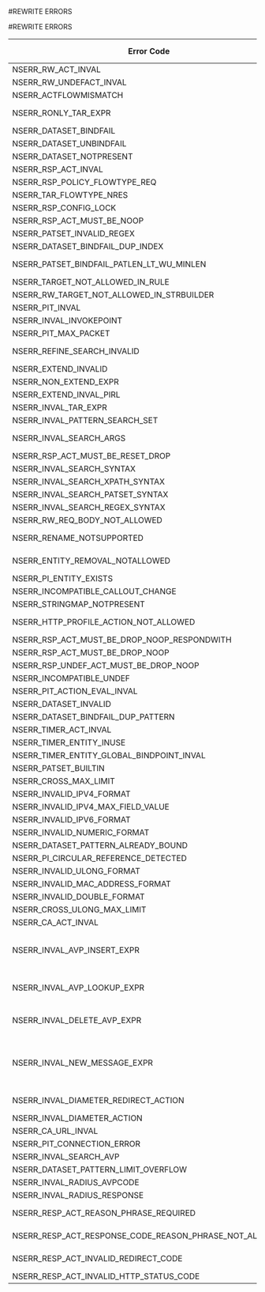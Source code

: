 #REWRITE ERRORS

#REWRITE ERRORS



<table><thead><tr><th>Error Code</th><th>Error Code(Decimal)</th><th>Error Code(Hex)</th><th>Error Message</th></tr></thead><tbody><tr><td>NSERR_RW_ACT_INVAL</td><td>2817</td><td>0xb01</td><td>Invalid rewrite action</td><tr><tr><td>NSERR_RW_UNDEFACT_INVAL</td><td>2818</td><td>0xb02</td><td>Invalid undef action or log action</td><tr><tr><td>NSERR_ACTFLOWMISMATCH</td><td>2819</td><td>0xb03</td><td>Flow types of target and string expression are incompatible</td><tr><tr><td>NSERR_RONLY_TAR_EXPR</td><td>2820</td><td>0xb04</td><td>Target must be a simple reference to an unmodified portion of the message</td><tr><tr><td>NSERR_DATASET_BINDFAIL</td><td>2821</td><td>0xb05</td><td>Unable to bind the pattern to dataset/patset</td><tr><tr><td>NSERR_DATASET_UNBINDFAIL</td><td>2822</td><td>0xb06</td><td>Pattern does not exist in dataset/patset</td><tr><tr><td>NSERR_DATASET_NOTPRESENT</td><td>2823</td><td>0xb07</td><td>Dataset/Patset does not exist</td><tr><tr><td>NSERR_RSP_ACT_INVAL</td><td>2824</td><td>0xb08</td><td>Invalid responder action</td><tr><tr><td>NSERR_RSP_POLICY_FLOWTYPE_REQ</td><td>2825</td><td>0xb09</td><td>Responder policy must be a request policy</td><tr><tr><td>NSERR_TAR_FLOWTYPE_NRES</td><td>2826</td><td>0xb0a</td><td>Flow type of target should not be response type</td><tr><tr><td>NSERR_RSP_CONFIG_LOCK</td><td>2827</td><td>0xb0b</td><td>Responder configuration is temporarily disabled</td><tr><tr><td>NSERR_RSP_ACT_MUST_BE_NOOP</td><td>2828</td><td>0xb0c</td><td>Non-terminating policy must have NOOP action</td><tr><tr><td>NSERR_PATSET_INVALID_REGEX</td><td>2829</td><td>0xb0d</td><td>Patset contains invalid regex.</td><tr><tr><td>NSERR_DATASET_BINDFAIL_DUP_INDEX</td><td>2830</td><td>0xb0e</td><td>Pattern index already in use, try using other index</td><tr><tr><td>NSERR_PATSET_BINDFAIL_PATLEN_LT_WU_MINLEN</td><td>2833</td><td>0xb11</td><td>Patset search on a body target not allowed if any of the patset patterns are &lt; 3 or > 112 bytes in length</td><tr><tr><td>NSERR_TARGET_NOT_ALLOWED_IN_RULE</td><td>2834</td><td>0xb12</td><td>Expression involving Target not allowed in rule.</td><tr><tr><td>NSERR_RW_TARGET_NOT_ALLOWED_IN_STRBUILDER</td><td>2835</td><td>0xb13</td><td>Expression involving Target not allowed in StringBuilder expression.</td><tr><tr><td>NSERR_PIT_INVAL</td><td>2836</td><td>0xb14</td><td>Invalid Packet data</td><tr><tr><td>NSERR_INVAL_INVOKEPOINT</td><td>2837</td><td>0xb15</td><td>Invalid invoke point</td><tr><tr><td>NSERR_PIT_MAX_PACKET</td><td>2838</td><td>0xb16</td><td>Packet size exceeds maximum size</td><tr><tr><td>NSERR_REFINE_SEARCH_INVALID</td><td>2839</td><td>0xb17</td><td>Regular expression for patterns not allowed when refine search is specified</td><tr><tr><td>NSERR_EXTEND_INVALID</td><td>2840</td><td>0xb18</td><td>Extend not allowed for non-body expressions</td><tr><tr><td>NSERR_NON_EXTEND_EXPR</td><td>2841</td><td>0xb19</td><td>Non extend expressions are not allowed</td><tr><tr><td>NSERR_EXTEND_INVAL_PIRL</td><td>2842</td><td>0xb1a</td><td>Extend not allowed in the string builder expression</td><tr><tr><td>NSERR_INVAL_TAR_EXPR</td><td>2843</td><td>0xb1b</td><td>Invalid target expression</td><tr><tr><td>NSERR_INVAL_PATTERN_SEARCH_SET</td><td>2844</td><td>0xb1c</td><td>Cannot set both pattern and search</td><tr><tr><td>NSERR_INVAL_SEARCH_ARGS</td><td>2845</td><td>0xb1d</td><td>Invalid argument: search supports text, xpath, xpath_json, xpath_html, regex and patset</td><tr><tr><td>NSERR_RSP_ACT_MUST_BE_RESET_DROP</td><td>2846</td><td>0xb1e</td><td>Policy action must be DROP|RESET</td><tr><tr><td>NSERR_INVAL_SEARCH_SYNTAX</td><td>2847</td><td>0xb1f</td><td>Invalid search syntax</td><tr><tr><td>NSERR_INVAL_SEARCH_XPATH_SYNTAX</td><td>2848</td><td>0xb20</td><td>Invalid xpath syntax</td><tr><tr><td>NSERR_INVAL_SEARCH_PATSET_SYNTAX</td><td>2849</td><td>0xb21</td><td>Invalid patset syntax</td><tr><tr><td>NSERR_INVAL_SEARCH_REGEX_SYNTAX</td><td>2850</td><td>0xb22</td><td>Invalid regex syntax</td><tr><tr><td>NSERR_RW_REQ_BODY_NOT_ALLOWED</td><td>2851</td><td>0xb23</td><td>Request body based expression is not allowed</td><tr><tr><td>NSERR_RENAME_NOTSUPPORTED</td><td>2852</td><td>0xb24</td><td>Renaming this entity is not supported as entity based expression is configured</td><tr><tr><td>NSERR_ENTITY_REMOVAL_NOTALLOWED</td><td>2853</td><td>0xb25</td><td>Removing this entity is not allowed as entity based expression is configured</td><tr><tr><td>NSERR_PI_ENTITY_EXISTS</td><td>2854</td><td>0xb26</td><td>Advanced expression entity with same name already exists.</td><tr><tr><td>NSERR_INCOMPATIBLE_CALLOUT_CHANGE</td><td>2855</td><td>0xb27</td><td>Incompatible callout change for in-use callout.</td><tr><tr><td>NSERR_STRINGMAP_NOTPRESENT</td><td>2856</td><td>0xb28</td><td>String map does not exist</td><tr><tr><td>NSERR_HTTP_PROFILE_ACTION_NOT_ALLOWED</td><td>2857</td><td>0xb29</td><td>Responder action using HTTP protocol expressions is not allowed in HTTP profile</td><tr><tr><td>NSERR_RSP_ACT_MUST_BE_DROP_NOOP_RESPONDWITH</td><td>2858</td><td>0xb2A</td><td>Policy action must be DROP|NOOP|RESPONDWITH</td><tr><tr><td>NSERR_RSP_ACT_MUST_BE_DROP_NOOP</td><td>2899</td><td>0xb53</td><td>Policy action must be DROP|NOOP</td><tr><tr><td>NSERR_RSP_UNDEF_ACT_MUST_BE_DROP_NOOP</td><td>2859</td><td>0xb2B</td><td>Policy undef action must be DROP|NOOP</td><tr><tr><td>NSERR_INCOMPATIBLE_UNDEF</td><td>2860</td><td>0xb2C</td><td>Incompatible global undef action for SIP policy</td><tr><tr><td>NSERR_PIT_ACTION_EVAL_INVAL</td><td>2861</td><td>0xb2d</td><td>Action cannot be evaluated due to wrong input type.</td><tr><tr><td>NSERR_DATASET_INVALID</td><td>2866</td><td>0xb32</td><td>Invalid dataset element</td><tr><tr><td>NSERR_DATASET_BINDFAIL_DUP_PATTERN</td><td>2867</td><td>0xb33</td><td>Pattern already bound to dataset/patset, try using other pattern</td><tr><tr><td>NSERR_TIMER_ACT_INVAL</td><td>2868</td><td>0xb34</td><td>Invalid timer action</td><tr><tr><td>NSERR_TIMER_ENTITY_INUSE</td><td>2869</td><td>0xb35</td><td>Timer entity name already in use</td><tr><tr><td>NSERR_TIMER_ENTITY_GLOBAL_BINDPOINT_INVAL</td><td>2870</td><td>0xb36</td><td>Invalid global bindpoint</td><tr><tr><td>NSERR_PATSET_BUILTIN</td><td>2871</td><td>0xb37</td><td>Built-in Patsets cannot be modified or deleted</td><tr><tr><td>NSERR_CROSS_MAX_LIMIT</td><td>2872</td><td>0xb38</td><td>Maximum value can be 2147483647</td><tr><tr><td>NSERR_INVALID_IPV4_FORMAT</td><td>2873</td><td>0xb39</td><td>Value should be in IPv4 format</td><tr><tr><td>NSERR_INVALID_IPV4_MAX_FIELD_VALUE</td><td>2880</td><td>0xb40</td><td>Maximum value of an IPv4 field can be 255</td><tr><tr><td>NSERR_INVALID_IPV6_FORMAT</td><td>2881</td><td>0xb41</td><td>Invalid IPv6 address format</td><tr><tr><td>NSERR_INVALID_NUMERIC_FORMAT</td><td>2882</td><td>0xb42</td><td>Value should be in decimal or hexadecimal format</td><tr><tr><td>NSERR_DATASET_PATTERN_ALREADY_BOUND</td><td>2883</td><td>0xb43</td><td>Specified pattern is already bound to dataset/patset</td><tr><tr><td>NSERR_PI_CIRCULAR_REFERENCE_DETECTED</td><td>2884</td><td>0xb44</td><td>Circular reference detected</td><tr><tr><td>NSERR_INVALID_ULONG_FORMAT</td><td>2885</td><td>0xb45</td><td>Value should be in unsigned long format like 23445, 88888999</td><tr><tr><td>NSERR_INVALID_MAC_ADDRESS_FORMAT</td><td>2886</td><td>0xb46</td><td>Value should be in mac address format like ff:ff:ff:ff:ff:ff</td><tr><tr><td>NSERR_INVALID_DOUBLE_FORMAT</td><td>2887</td><td>0xb47</td><td>Value should be in double format like 223, 22.3, 234e2</td><tr><tr><td>NSERR_CROSS_ULONG_MAX_LIMIT</td><td>2888</td><td>0xb48</td><td>Maximum value can be 18446744073709551615</td><tr><tr><td>NSERR_CA_ACT_INVAL</td><td>2889</td><td>0xb49</td><td>Invalid ContentAccelerator action</td><tr><tr><td>NSERR_INVAL_AVP_INSERT_EXPR</td><td>2890</td><td>0xb4a</td><td>Rewrite policy has invalid action. For Diameter bind points use DIAMETER.NEW_AVP() in action and for Radius bind points use RADIUS.NEW_AVP() in action as stringBuilderExpr expression to insert/replace AVP</td><tr><tr><td>NSERR_INVAL_AVP_LOOKUP_EXPR</td><td>2891</td><td>0xb4b</td><td>Rewrite policy has invalid action. For Diameter/Radius bind points, use AVP lookup expression as target expression. e.g. RADIUS.REQ.AVP(127)/DIAMETER.REQ.AVP(9000)/AVP_START/AVP_END</td><tr><tr><td>NSERR_INVAL_DELETE_AVP_EXPR</td><td>2892</td><td>0xb4c</td><td>Rewrite policy has invalid action. Deletion of AVP should be done using AVP based expression like RADIUS.REQ.AVP(33)/DIAMETER.REQ.AVP(9999)</td><tr><tr><td>NSERR_INVAL_NEW_MESSAGE_EXPR</td><td>2893</td><td>0xb4d</td><td>Responder policy has invalid action. Use expressions like DIAMETER.NEW_ANSWER/DIAMETER_NEW_REDIRECT as target expression to create new diameter message and RADIUS.NEW_ANSWER/RADIUS.NEW_ACCESSREJECT for RADIUS message</td><tr><tr><td>NSERR_INVAL_DIAMETER_REDIRECT_ACTION</td><td>2894</td><td>0xb4e</td><td>Binding Invalid Diameter action. Use DIAMETER.NEW_REDIRECT as target expression to create new redirect message</td><tr><tr><td>NSERR_INVAL_DIAMETER_ACTION</td><td>2895</td><td>0xb4f</td><td>Invalid action for Diameter bind point.</td><tr><tr><td>NSERR_CA_URL_INVAL</td><td>2896</td><td>0xb50</td><td>URL length more than 2000</td><tr><tr><td>NSERR_PIT_CONNECTION_ERROR</td><td>2897</td><td>0xb51</td><td>Connection error</td><tr><tr><td>NSERR_INVAL_SEARCH_AVP</td><td>2898</td><td>0xb52</td><td>AVP code should be a number</td><tr><tr><td>NSERR_DATASET_PATTERN_LIMIT_OVERFLOW</td><td>2900</td><td>0xb54</td><td>Cannot bind more than 5000 patterns to a patset/dataset</td><tr><tr><td>NSERR_INVAL_RADIUS_AVPCODE</td><td>2901</td><td>0xb55</td><td>RADIUS AVP code should be in 0-255 number range</td><tr><tr><td>NSERR_INVAL_RADIUS_RESPONSE</td><td>2902</td><td>0xb56</td><td>Invalid RADIUS response code</td><tr><tr><td>NSERR_RESP_ACT_REASON_PHRASE_REQUIRED</td><td>2903</td><td>0xb57</td><td>Please also specify a reason phrase with a user-defined HTTP status code.</td><tr><tr><td>NSERR_RESP_ACT_RESPONSE_CODE_REASON_PHRASE_NOT_ALLOWED</td><td>2904</td><td>0xb58</td><td>responseStatusCode and reasonPhrase options are allowed only for respondwithhtmlpage and redirect action types.</td><tr><tr><td>NSERR_RESP_ACT_INVALID_REDIRECT_CODE</td><td>2905</td><td>0xb59</td><td>For redirect action type the response status code must be in the range 300-399.</td><tr><tr><td>NSERR_RESP_ACT_INVALID_HTTP_STATUS_CODE</td><td>2906</td><td>0xb5A</td><td>Invalid HTTP status code.</td><tr></tbody></table>
